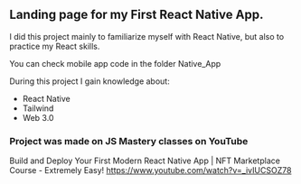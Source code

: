 
## Landing page for my First React Native App. 

I did this project mainly to familiarize myself with React Native, but also to practice my React skills.

You can check mobile app code in the folder Native_App


During this project I gain knowledge about:
    
 - React Native
 - Tailwind
 - Web 3.0

### Project was made on JS Mastery classes on YouTube

Build and Deploy Your First Modern React Native App | NFT Marketplace Course - Extremely Easy!
https://www.youtube.com/watch?v=_ivIUCSOZ78
